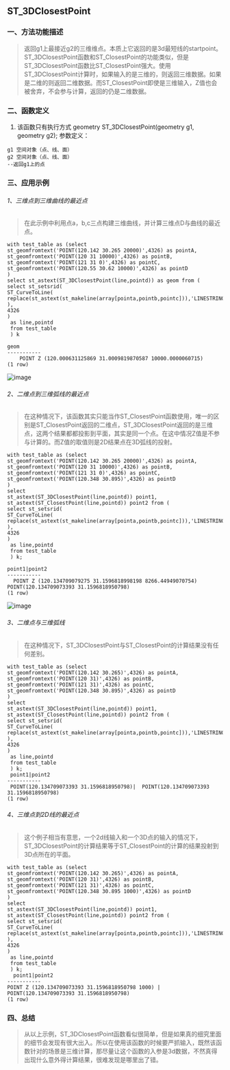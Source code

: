 ## <span id='ST_3DClosestPoint'>ST_3DClosestPoint</span>
### 一、方法功能描述
> 返回g1上最接近g2的三维维点。本质上它返回的是3d最短线的startpoint。ST_3DClosestPoint函数和ST_ClosestPoint的功能类似，但是ST_3DClosestPoint函数比ST_ClosestPoint强大。使用ST_3DClosestPoint计算时，如果输入的是三维的，则返回三维数据。如果是二维的则返回二维数据。而ST_ClosestPoint即使是三维输入，Z值也会被舍弃，不会参与计算，返回的仍是二维数据。

### 二、函数定义
1. 该函数只有执行方式
geometry ST_3DClosestPoint(geometry g1, geometry g2);
参数定义：

```
g1 空间对象（点、线、面）
g2 空间对象（点、线、面）
--返回g1上的点
```

### 三、应用示例
###### 1、三维点到三维曲线的最近点
> 在此示例中利用点a，b,c三点构建三维曲线，并计算三维点D与曲线的最近点。

```
with test_table as (select 
st_geomfromtext('POINT(120.142 30.265 20000)',4326) as pointA,
st_geomfromtext('POINT(120 31 10000)',4326) as pointB,
st_geomfromtext('POINT(121 31 0)',4326) as pointC,
st_geomfromtext('POINT(120.55 30.62 10000)',4326) as pointD
)
select st_astext(ST_3DClosestPoint(line,pointd)) as geom from (
select st_setsrid(
ST_CurveToLine(
replace(st_astext(st_makeline(array[pointa,pointb,pointc])),'LINESTRING','CIRCULARSTRING')
),
4326
)
 as line,pointd 
 from test_table
 ) k
 
geom
-----------
    POINT Z (120.000631125869 31.0009819870587 10000.0000060715)
(1 row)
```
![image]({{book.service}}/images/Measurement/ST_3DClosestPoint1.png)

###### 2、二维点到三维弧线的最近点
> 在这种情况下，该函数其实只能当作ST_ClosestPoint函数使用，唯一的区别是ST_ClosestPoint返回的二维点，ST_3DClosestPoint返回的是三维点，这两个结果都都投影到平面，其实是同一个点。在这中情况Z值是不参与计算的。而Z值的取值则是2D结果点在3D弧线的投射。

```
with test_table as (select 
st_geomfromtext('POINT(120.142 30.265 20000)',4326) as pointA,
st_geomfromtext('POINT(120 31 10000)',4326) as pointB,
st_geomfromtext('POINT(121 31 0)',4326) as pointC,
st_geomfromtext('POINT(120.348 30.895)',4326) as pointD
)
select 
st_astext(ST_3DClosestPoint(line,pointd)) point1,
st_astext(ST_ClosestPoint(line,pointd)) point2 from (
select st_setsrid(
ST_CurveToLine(
replace(st_astext(st_makeline(array[pointa,pointb,pointc])),'LINESTRING','CIRCULARSTRING')
),
4326
)
 as line,pointd 
 from test_table
 ) k;
 
point1|point2
-----------
  POINT Z (120.134709079275 31.1596818998198 8266.44949070754)	POINT(120.134709073393 31.1596818950798)
(1 row)
```
![image]({{book.service}}/images/Measurement/ST_3DClosestPoint2.png)

###### 3、二维点与三维弧线
> 在这种情况下，ST_3DClosestPoint与ST_ClosestPoint的计算结果没有任何差别。

```
with test_table as (select 
st_geomfromtext('POINT(120.142 30.265)',4326) as pointA,
st_geomfromtext('POINT(120 31)',4326) as pointB,
st_geomfromtext('POINT(121 31)',4326) as pointC,
st_geomfromtext('POINT(120.348 30.895)',4326) as pointD
)
select 
st_astext(ST_3DClosestPoint(line,pointd)) point1,
st_astext(ST_ClosestPoint(line,pointd)) point2 from (
select st_setsrid(
ST_CurveToLine(
replace(st_astext(st_makeline(array[pointa,pointb,pointc])),'LINESTRING','CIRCULARSTRING')
),
4326
)
 as line,pointd 
 from test_table
 ) k;
 point1|point2
-----------
 POINT(120.134709073393 31.1596818950798)|	POINT(120.134709073393 31.1596818950798)
(1 row)
```



###### 4、三维点到2D线的最近点
> 这个例子相当有意思，一个2d线输入和一个3D点的输入的情况下，ST_3DClosestPoint的计算结果等于ST_ClosestPoint的计算的结果投射到3D点所在的平面。

```
with test_table as (select 
st_geomfromtext('POINT(120.142 30.265)',4326) as pointA,
st_geomfromtext('POINT(120 31)',4326) as pointB,
st_geomfromtext('POINT(121 31)',4326) as pointC,
st_geomfromtext('POINT(120.348 30.895 1000)',4326) as pointD
)
select 
st_astext(ST_3DClosestPoint(line,pointd)) point1,
st_astext(ST_ClosestPoint(line,pointd)) point2 from (
select st_setsrid(
ST_CurveToLine(
replace(st_astext(st_makeline(array[pointa,pointb,pointc])),'LINESTRING','CIRCULARSTRING')
),
4326
)
 as line,pointd 
 from test_table
 ) k;
  point1|point2
-----------
POINT Z (120.134709073393 31.1596818950798 1000) |	POINT(120.134709073393 31.1596818950798)
(1 row)
```



### 四、总结
> 从以上示例，ST_3DClosestPoint函数看似很简单，但是如果真的细究里面的细节会发现有很大出入。所以在使用该函数的时候要严抓输入，既然该函数针对的场景是三维计算，那尽量让这个函数的入参是3d数据，不然真得出现什么意外得计算结果，很难发现是哪里出了错。
